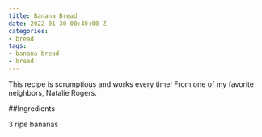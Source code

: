 ```yaml
---
title: Banana Bread
date: 2022-01-30 00:40:00 Z
categories:
- bread
tags:
- banana bread
- bread
---
```


This recipe is scrumptious and works every time! From one of my favorite neighbors, Natalie Rogers.

 
##Ingredients 

3 ripe bananas 